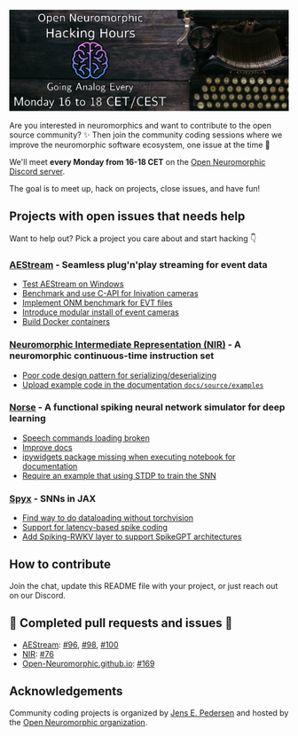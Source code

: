 ![Community coding projects](logo.png)

Are you interested in neuromorphics and want to contribute to the open source community? ✨ Then join the community coding sessions where we improve the neuromorphic software ecosystem, one issue at the time 🚀

We'll meet **every Monday from 16-18 CET** on the [Open Neuromorphic Discord server](https://discord.gg/aPFsSRA7Nf).

The goal is to meet up, hack on projects, close issues, and have fun!

## Projects with open issues that needs help
Want to help out? Pick a project you care about and start hacking 👇

<!-- NOTE TO CONTRIBUTORS
Every hour, a script will search for two HTML comment tags with the org/repo name.
Everything between the tags WILL BE REPLACED with issues that are open AND have the talk "help wanted".
If you want to add your own project, simply add three lines:
1. The header with the project title,
2. The starting HTML comment, and
3. The ending HTML comment
-->

### [AEStream](https://github.com/aestream/aestream) - Seamless plug'n'play streaming for event data 
<!-- aestream/aestream -->
* [Test AEStream on Windows](https://github.com/aestream/aestream/issues/94)
* [Benchmark and use C-API for Inivation cameras](https://github.com/aestream/aestream/issues/93)
* [Implement ONM benchmark for EVT files](https://github.com/aestream/aestream/issues/92)
* [Introduce modular install of event cameras](https://github.com/aestream/aestream/issues/54)
* [Build Docker containers](https://github.com/aestream/aestream/issues/53)
<!-- aestream/aestream -->

### [Neuromorphic Intermediate Representation (NIR)](https://github.com/neuromorphs/nir) - A neuromorphic continuous-time instruction set
<!-- neuromorphs/nir -->
* [Poor code design pattern for serializing/deserializing](https://github.com/neuromorphs/NIR/issues/55)
* [Upload example code in the documentation `docs/source/examples`](https://github.com/neuromorphs/NIR/issues/26)
<!-- neuromorphs/nir -->

### [Norse](https://github.com/norse/norse) - A functional spiking neural network simulator for deep learning
<!-- norse/norse -->
* [Speech commands loading broken](https://github.com/norse/norse/issues/383)
* [Improve docs](https://github.com/norse/norse/issues/374)
* [ipywidgets package missing when executing notebook for documentation](https://github.com/norse/norse/issues/373)
* [Require an example that using STDP to train the SNN](https://github.com/norse/norse/issues/366)
<!-- norse/norse -->

### [Spyx](https://github.com/kmheckel/spyx) - SNNs in JAX
<!-- kmheckel/spyx -->
* [Find way to do dataloading without torchvision](https://github.com/kmheckel/spyx/issues/22)
* [Support for latency-based spike coding](https://github.com/kmheckel/spyx/issues/21)
* [Add Spiking-RWKV layer to support SpikeGPT architectures](https://github.com/kmheckel/spyx/issues/9)
<!-- kmheckel/spyx -->

## How to contribute
Join the chat, update this README file with your project, or just reach out on our Discord.

## 🚀 Completed pull requests and issues 🚀

* [AEStream](https://github.com/aestream/aestream): [#96](https://github.com/aestream/aestream/pull/96), [#98](https://github.com/aestream/aestream/pull/98), [#100](https://github.com/aestream/aestream/pull/100)
* [NIR](https://github.com/neuromorphs/nir/): [#76](https://github.com/neuromorphs/nir/pull/76)
* [Open-Neuromorphic.github.io](https://github.com/open-neuromorphic/open-neuromorphic.github.io): [#169](https://github.com/open-neuromorphic/open-neuromorphic.github.io/pull/169)

## Acknowledgements
Community coding projects is organized by [Jens E. Pedersen](https://github.com/jegp) and hosted by the [Open Neuromorphic organization](https://github.com/open-neuromorphic).
